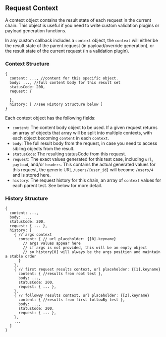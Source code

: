 ## Request Context
A context object contains the result state of each request in the current chain. This object is useful if you need to write custom validation plugins or payload generation functions.

In any custom callback includes a `context` object, the `context` will either be the result state of the parent request (in payload/override generation), or the result state of the current request (in a validation plugin).

### Context Structure
```
{
  content: ..., //content for this specific object.
  body: ..., //full content body for this result set
  statusCode: 200,
  request: {

  },
  history: [ //see History Structure below ]
}
```
Each context object has the following fields:
- `content`: The content body object to be used. If a given request returns an array of objects that array will be split into multiple contexts, with each object becoming `content` in each `context`.
- `body`: The full result body from the request, in case you need to access sibling objects from the result.
- `statusCode`: The resulting statusCode from this request.
- `request`: The exact values generated for this test case, including `url`, `payload`, and/or `headers`. This contains the actual generated values for this request, the generic URL `/users/{user_id}` will become `/users/4` and is stored here.
- `history`: The request history for this chain, an array of `context` values for each parent test. See below for more detail.

### History Structure
```
{
  content: ...,
  body: ...,
  statusCode: 200,
  request: { ... },
  history: [
    { // args context
      content: { // url placeholder: {[0].keyname}
        // args values appear here
        // if args is not provided, this will be an empty object
        // so history[0] will always be the args position and maintain a stable order
      }
    },
    { // first request results context, url placeholder: {[1].keyname}
      content: { //results from root test },
      body: ...,
      statusCode: 200,
      request: { ... },
    },
    { // followBy results context, url placeholder: {[2].keyname}
      content: { //results from first followBy test },
      body: ...,
      statusCode: 200,
      request: { ... },
    },
    ...
  ]
}
```
